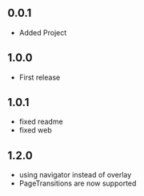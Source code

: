 ## 0.0.1

* Added Project

## 1.0.0

* First release

## 1.0.1

* fixed readme
* fixed web

## 1.2.0

* using navigator instead of overlay
* PageTransitions are now supported
